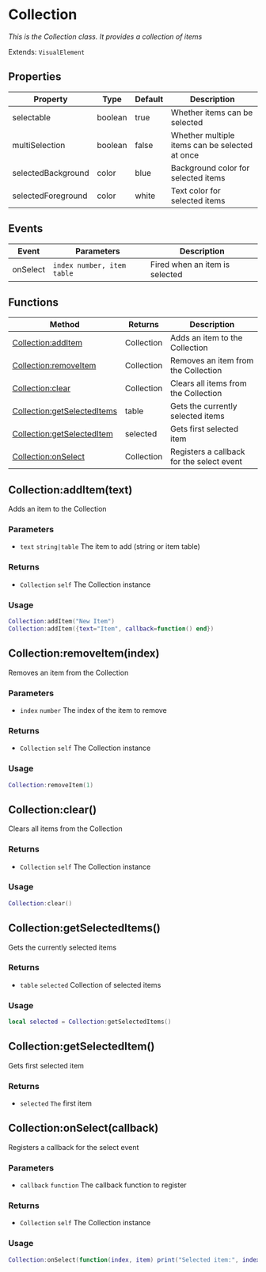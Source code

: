 # Collection
_This is the Collection class. It provides a collection of items_

Extends: `VisualElement`

## Properties

|Property|Type|Default|Description|
|---|---|---|---|
|selectable|boolean|true|Whether items can be selected|
|multiSelection|boolean|false|Whether multiple items can be selected at once|
|selectedBackground|color|blue|Background color for selected items|
|selectedForeground|color|white|Text color for selected items|

## Events

|Event|Parameters|Description|
|---|---|---|
|onSelect|`index number, item table`|Fired when an item is selected|

## Functions

|Method|Returns|Description|
|---|---|---|
|[Collection:addItem](#collection-additem-text)|Collection|Adds an item to the Collection|
|[Collection:removeItem](#collection-removeitem-index)|Collection|Removes an item from the Collection|
|[Collection:clear](#collection-clear)|Collection|Clears all items from the Collection|
|[Collection:getSelectedItems](#collection-getselecteditems)|table|Gets the currently selected items|
|[Collection:getSelectedItem](#collection-getselecteditem)|selected|Gets first selected item|
|[Collection:onSelect](#collection-onselect-callback)|Collection|Registers a callback for the select event|

## Collection:addItem(text)

Adds an item to the Collection

### Parameters
* `text` `string|table` The item to add (string or item table)

### Returns
* `Collection` `self` The Collection instance

### Usage
```lua
Collection:addItem("New Item")
Collection:addItem({text="Item", callback=function() end})
```

## Collection:removeItem(index)

Removes an item from the Collection

### Parameters
* `index` `number` The index of the item to remove

### Returns
* `Collection` `self` The Collection instance

### Usage
```lua
Collection:removeItem(1)
```

## Collection:clear()

Clears all items from the Collection

### Returns
* `Collection` `self` The Collection instance

### Usage
```lua
Collection:clear()
```

## Collection:getSelectedItems()

Gets the currently selected items

### Returns
* `table` `selected` Collection of selected items

### Usage
```lua
local selected = Collection:getSelectedItems()
```

## Collection:getSelectedItem()

Gets first selected item

### Returns
* `selected` `The` first item

## Collection:onSelect(callback)

Registers a callback for the select event

### Parameters
* `callback` `function` The callback function to register

### Returns
* `Collection` `self` The Collection instance

### Usage
```lua
Collection:onSelect(function(index, item) print("Selected item:", index, item) end)
```
